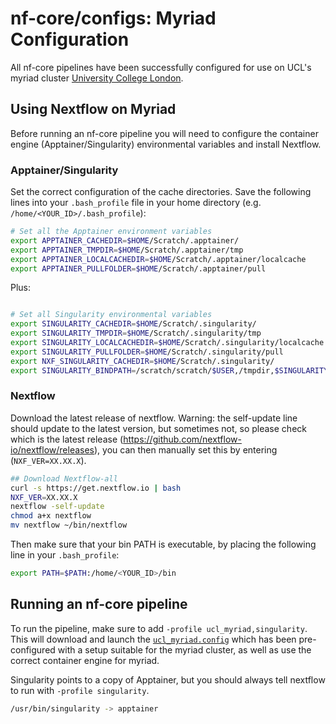 # nf-core/configs: Myriad Configuration

All nf-core pipelines have been successfully configured for use on UCL's myriad cluster [University College London](https://www.rc.ucl.ac.uk/docs/Clusters/Myriad/).

## Using Nextflow on Myriad

Before running an nf-core pipeline you will need to configure the container engine (Apptainer/Singularity) environmental variables and install Nextflow. 

### Apptainer/Singularity

Set the correct configuration of the cache directories. Save the following lines into your `.bash_profile` file in your home directory (e.g. `/home/<YOUR_ID>/.bash_profile`):

```bash
# Set all the Apptainer environment variables
export APPTAINER_CACHEDIR=$HOME/Scratch/.apptainer/
export APPTAINER_TMPDIR=$HOME/Scratch/.apptainer/tmp
export APPTAINER_LOCALCACHEDIR=$HOME/Scratch/.apptainer/localcache
export APPTAINER_PULLFOLDER=$HOME/Scratch/.apptainer/pull
```

Plus:

```bash

# Set all Singularity environmental variables
export SINGULARITY_CACHEDIR=$HOME/Scratch/.singularity/
export SINGULARITY_TMPDIR=$HOME/Scratch/.singularity/tmp
export SINGULARITY_LOCALCACHEDIR=$HOME/Scratch/.singularity/localcache
export SINGULARITY_PULLFOLDER=$HOME/Scratch/.singularity/pull
export NXF_SINGULARITY_CACHEDIR=$HOME/Scratch/.singularity/
export SINGULARITY_BINDPATH=/scratch/scratch/$USER,/tmpdir,$SINGULARITY_BINDPATH
```

### Nextflow

Download the latest release of nextflow. Warning: the self-update line should update to the latest version, but sometimes not, so please check which is the latest release (https://github.com/nextflow-io/nextflow/releases), you can then manually set this by entering (`NXF_VER=XX.XX.X`).

```bash
## Download Nextflow-all
curl -s https://get.nextflow.io | bash
NXF_VER=XX.XX.X
nextflow -self-update
chmod a+x nextflow
mv nextflow ~/bin/nextflow
```

Then make sure that your bin PATH is executable, by placing the following line in your `.bash_profile`:

```bash
export PATH=$PATH:/home/<YOUR_ID>/bin
```

## Running an nf-core pipeline

To run the pipeline, make sure to add `-profile ucl_myriad,singularity`. This will download and launch the [`ucl_myriad.config`](../conf/ucl_myriad.config) which has been pre-configured with a setup suitable for the myriad cluster, as well as use the correct container engine for myriad.

Singularity points to a copy of Apptainer, but you should always tell nextflow to run with `-profile singularity`.

```bash
/usr/bin/singularity -> apptainer
```